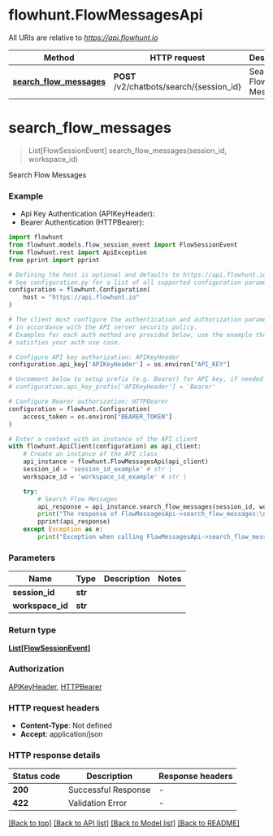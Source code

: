 # flowhunt.FlowMessagesApi

All URIs are relative to *https://api.flowhunt.io*

Method | HTTP request | Description
------------- | ------------- | -------------
[**search_flow_messages**](FlowMessagesApi.md#search_flow_messages) | **POST** /v2/chatbots/search/{session_id} | Search Flow Messages


# **search_flow_messages**
> List[FlowSessionEvent] search_flow_messages(session_id, workspace_id)

Search Flow Messages

### Example

* Api Key Authentication (APIKeyHeader):
* Bearer Authentication (HTTPBearer):

```python
import flowhunt
from flowhunt.models.flow_session_event import FlowSessionEvent
from flowhunt.rest import ApiException
from pprint import pprint

# Defining the host is optional and defaults to https://api.flowhunt.io
# See configuration.py for a list of all supported configuration parameters.
configuration = flowhunt.Configuration(
    host = "https://api.flowhunt.io"
)

# The client must configure the authentication and authorization parameters
# in accordance with the API server security policy.
# Examples for each auth method are provided below, use the example that
# satisfies your auth use case.

# Configure API key authorization: APIKeyHeader
configuration.api_key['APIKeyHeader'] = os.environ["API_KEY"]

# Uncomment below to setup prefix (e.g. Bearer) for API key, if needed
# configuration.api_key_prefix['APIKeyHeader'] = 'Bearer'

# Configure Bearer authorization: HTTPBearer
configuration = flowhunt.Configuration(
    access_token = os.environ["BEARER_TOKEN"]
)

# Enter a context with an instance of the API client
with flowhunt.ApiClient(configuration) as api_client:
    # Create an instance of the API class
    api_instance = flowhunt.FlowMessagesApi(api_client)
    session_id = 'session_id_example' # str | 
    workspace_id = 'workspace_id_example' # str | 

    try:
        # Search Flow Messages
        api_response = api_instance.search_flow_messages(session_id, workspace_id)
        print("The response of FlowMessagesApi->search_flow_messages:\n")
        pprint(api_response)
    except Exception as e:
        print("Exception when calling FlowMessagesApi->search_flow_messages: %s\n" % e)
```



### Parameters


Name | Type | Description  | Notes
------------- | ------------- | ------------- | -------------
 **session_id** | **str**|  | 
 **workspace_id** | **str**|  | 

### Return type

[**List[FlowSessionEvent]**](FlowSessionEvent.md)

### Authorization

[APIKeyHeader](../README.md#APIKeyHeader), [HTTPBearer](../README.md#HTTPBearer)

### HTTP request headers

 - **Content-Type**: Not defined
 - **Accept**: application/json

### HTTP response details

| Status code | Description | Response headers |
|-------------|-------------|------------------|
**200** | Successful Response |  -  |
**422** | Validation Error |  -  |

[[Back to top]](#) [[Back to API list]](../README.md#documentation-for-api-endpoints) [[Back to Model list]](../README.md#documentation-for-models) [[Back to README]](../README.md)

